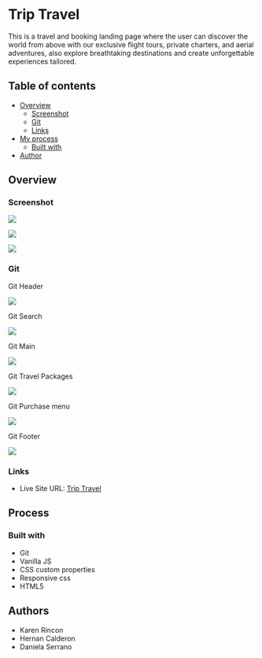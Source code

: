 # Trip Travel

This is a travel and booking landing page where the user can discover the world from above with our exclusive flight tours, private charters, and aerial adventures, also explore breathtaking destinations and create unforgettable experiences tailored.

## Table of contents

- [Overview](#overview)
  - [Screenshot](#screenshot)
  - [Git](#git)
  - [Links](#links)
- [My process](#my-process)
  - [Built with](#built-with)
- [Author](#author)

## Overview

### Screenshot

![](./media/screenshot_main.png)

![](./media/screenshot_cards.png)

![](./media/screenshot_footer.png)

### Git

Git Header

![](./media/git_header.png)

Git Search

![](./media/git_search.png)

Git Main

![](./media/git_main.png)

Git Travel Packages

![](./media/git_travel_packages.png)

Git Purchase menu

![](./media/git_purchase_menu.png)

Git Footer

![](./media/git_footer.png)

### Links

- Live Site URL: [Trip Travel](https://danielaser.github.io/trip-travel)

## Process

### Built with

- Git
- Vanilla JS
- CSS custom properties
- Responsive css
- HTML5

## Authors

- Karen Rincon
- Hernan Calderon
- Daniela Serrano
